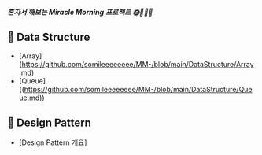 ##### 혼자서 해보는 Miracle Morning 프로젝트 🌞🌈🌠🌀  #####


## 🌈 Data Structure
- [Array] (https://github.com/somileeeeeeee/MM-/blob/main/DataStructure/Array.md)
- [Queue] ((https://github.com/somileeeeeeee/MM-/blob/main/DataStructure/Queue.md))

## 🌈 Design Pattern
- [Design Pattern 개요] 
